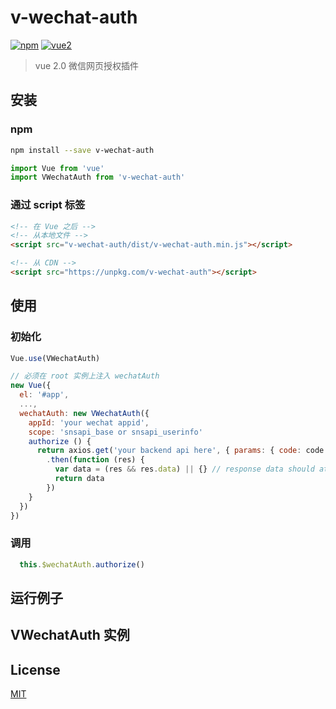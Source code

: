 # v-wechat-auth

[![npm](https://img.shields.io/npm/v/v-wechat-auth.svg)](https://www.npmjs.com/package/v-wechat-auth) [![vue2](https://img.shields.io/badge/vue-2.x-brightgreen.svg)](https://vuejs.org/)

> vue 2.0 微信网页授权插件

## 安装

### npm

```bash
npm install --save v-wechat-auth
```

```js
import Vue from 'vue'
import VWechatAuth from 'v-wechat-auth'
```

### 通过 script 标签

```html
<!-- 在 Vue 之后 -->
<!-- 从本地文件 -->
<script src="v-wechat-auth/dist/v-wechat-auth.min.js"></script>

<!-- 从 CDN -->
<script src="https://unpkg.com/v-wechat-auth"></script>
```

## 使用

### 初始化

```js
Vue.use(VWechatAuth)

// 必须在 root 实例上注入 wechatAuth
new Vue({
  el: '#app',
  ...,
  wechatAuth: new VWechatAuth({
    appId: 'your wechat appid',
    scope: 'snsapi_base or snsapi_userinfo'
    authorize () {
      return axios.get('your backend api here', { params: { code: code } })
        .then(function (res) {
          var data = (res && res.data) || {} // response data should at least contain openid
          return data
        })
    }
  })
})
```

### 调用

```js
  this.$wechatAuth.authorize()
```

## 运行例子

## VWechatAuth 实例

## License

[MIT](http://opensource.org/licenses/MIT)
